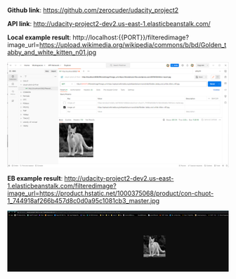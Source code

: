 
**Github link**: https://github.com/zerocuder/udacity_project2

**API link**: http://udacity-project2-dev2.us-east-1.elasticbeanstalk.com/

**Local example result**: http://localhost:{{PORT}}/filteredimage?image_url=https://upload.wikimedia.org/wikipedia/commons/b/bd/Golden_tabby_and_white_kitten_n01.jpg

![local_example_result](.\local_example_result.png)


**EB example result**: http://udacity-project2-dev2.us-east-1.elasticbeanstalk.com/filteredimage?image_url=https://product.hstatic.net/1000375068/product/con-chuot-1_744918af266b457d8c0d0a95c1081cb3_master.jpg

![eb_example_result](.\eb_example_result.png)
